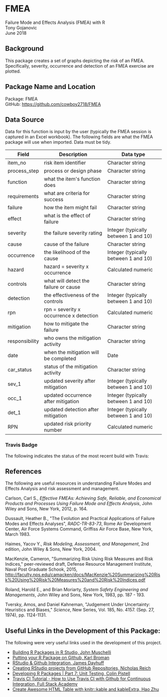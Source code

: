 # FMEA
Failure Mode and Effects Analysis (FMEA) with R  
Tony Gojanovic  
June 2018  

## Background

This package creates a set of graphs depicting the risk of an FMEA.  Specifically, severity, occurrence and detection of an FMEA exercise are plotted.

## Package Name and Location

Package: FMEA   
GitHub:  https://github.com/cowboy2718/FMEA

## Data Source

Data for this function is input by the user (typically the FMEA session is captured in an Excel workbook).  The following fields are what the FMEA package will use when imported.  Data must be tidy.

|Field          | Description                                 | Data type                           |
 -------------- | --------------------------------------------| ------------------------------------|  
|item_no        | risk item identifier                        | Character string                    |
|process_step   | process or design phase                     | Character string                    |
|function       | what the item's function does               | Character string                    |
|requirements   | what are criteria for success               | Character string                    |
|failure        | how the item might fail                     | Character string                    |
|effect         | what is the effect of failure               | Character string                    |
|severity       | the failure severity rating                 | Integer (typically between 1 and 10)|
|cause          | cause of the failure                        | Character string                    |
|occurrence     | the likelihood of the cause                 | Integer (typically between 1 and 10)|
|hazard         | hazard = severity x occurrence              | Calculated numeric                  |
|controls       | what will detect the failure or cause       | Character string                    |
|detection      | the effectiveness of the controls           | Integer (typically between 1 and 10)|
|rpn            | rpn = severity x occurrence x detection     | Calculated numeric                  |
|mitigation     | how to mitigate the failure                 | Character string                    |
|responsibility | who owns the mitigation activity            | Character string                    |
|date           | when the mitigation will be completed       | Date                                |
|car_status     | status of the mitigation activity           | Character string                    |
|sev_1          | updated severity after mitigation           | Integer (typically between 1 and 10)|
|occ_1          | updated occurrence after mitigation         | Integer (typically between 1 and 10)|
|det_1          | updated detection after mitigation          | Integer (typically between 1 and 10)|
|RPN            | updated risk priority number                | Calculated numeric                  |

### Travis Badge

The following indicates the status of the most recent build with Travis:

## References

The following are useful resources in understanding Failure Modes and Effects Analysis and risk assessment and management.

Carlson, Carl S., *Effective FMEAs: Achieving Safe, Reliable, and Economical Products and Processes Using Failure Mode and Effects Analysis*, John Wiley and Sons, New York, 2012, p. 164. 

Dussault, Heather B., "The Evolution and Practical Applications of Failure Modes and Effects Analyses", *RADC-TR-83-73*, Rome Air Development Center, Air Force Systems Command, Griffiss Air Force Base, New York, March 1983.

Haimes, Yacov Y., *Risk Modeling, Assessment, and Management*, 2nd edition, John Wiley & Sons, New York, 2004.

MacKenzie, Cameron, "Summarizing Risk Using Risk Measures and Risk Indices," peer-reviewed draft, Defense Resource Management Institute, Naval Post Graduate Schook, 2015, http://faculty.nps.edu/camacken/docs/MacKenzie%20Summarizing%20Risk%20Using%20Risk%20Measures%20and%20Risk%20Indices.pdf

Roland, Harold E., and Brian Moriarty, *System Safety Engineering and Managements*, John Wiley and Sons, New York, 1983, pp. 187 - 193.

Tversky, Amos, and Daniel Kahneman, "Judgement Under Uncertainty: Heuristics and Biases," *Science*, New Series, Vol. 185, No. 4157. (Sep. 27, 1974), pp. 1124-1131.

## Useful Links in the Development of this Package:

The following were very useful links used in the development of this project.

* [Building R Packages in R Studio, John Muschelli](https://www.youtube.com/watch?v=OIirKRgIsdc) 
* [Putting your R Package on Github, Karl Broman](http://kbroman.org/pkg_primer/pages/github.html) 
* [RStudio & Github Integration, James Dayhuff](https://www.youtube.com/watch?v=E2d91v1Twcc&t=597s) 
* [Creating RStudio projects from GitHub Repositories, Nicholas Reich ](https://www.youtube.com/watch?v=YxZ8J2rqhEM) 
* [Developing R Packages | Part 7: Unit Testing, Colin Pistell](https://www.youtube.com/watch?v=u2KDSY_8Ay4) 
* [Travis CI Tutorial - How to Use Travis CI with Github for Continuous Integration, Full Stack Academy](https://www.youtube.com/watch?v=Uft5KBimzyk)
* [Create Awesome HTML Table with knitr::kable and kableExtra, Hao Zhu](https://cran.r-project.org/web/packages/kableExtra/vignettes/awesome_table_in_html)